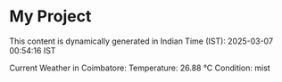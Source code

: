 # My Project

This content is dynamically generated in Indian Time (IST): 2025-03-07 00:54:16 IST


Current Weather in Coimbatore:
Temperature: 26.88 °C
Condition: mist
